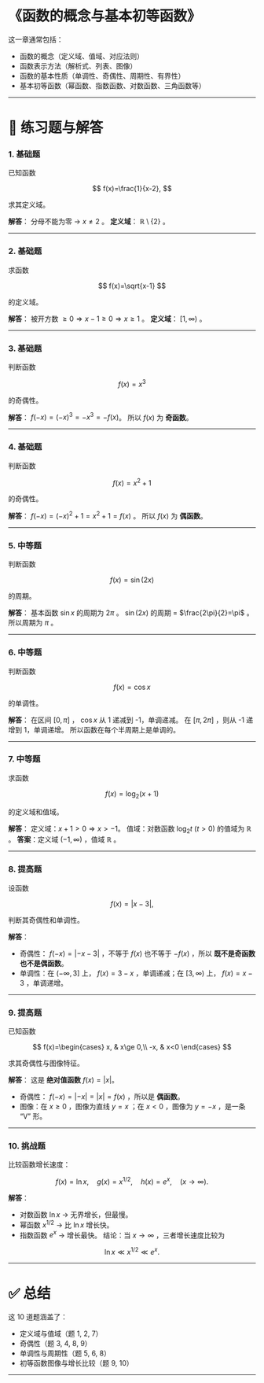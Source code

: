 # **《函数的概念与基本初等函数》** 
这一章通常包括：

* 函数的概念（定义域、值域、对应法则）
* 函数表示方法（解析式、列表、图像）
* 函数的基本性质（单调性、奇偶性、周期性、有界性）
* 基本初等函数（幂函数、指数函数、对数函数、三角函数等）

---

# 📘 练习题与解答

### 1. 基础题

已知函数

$$
f(x)=\frac{1}{x-2},
$$

求其定义域。

**解答**：
分母不能为零 → $x\ne 2$ 。
**定义域**： $\mathbb{R}\setminus\{2\}$ 。

---

### 2. 基础题

求函数

$$
f(x)=\sqrt{x-1}
$$

的定义域。

**解答**：
被开方数 $\ge 0 \Rightarrow x-1\ge 0 \Rightarrow x\ge 1$ 。
**定义域**： $[1,\infty)$ 。

---

### 3. 基础题

判断函数

$$
f(x)=x^3
$$

的奇偶性。

**解答**：
$f(-x)=(-x)^3=-x^3=-f(x)$。
所以 $f(x)$ 为 **奇函数**。

---

### 4. 基础题

判断函数

$$
f(x)=x^2+1
$$

的奇偶性。

**解答**：
$f(-x)=(-x)^2+1=x^2+1=f(x)$ 。
所以 $f(x)$ 为 **偶函数**。

---

### 5. 中等题

判断函数

$$
f(x)=\sin(2x)
$$

的周期。

**解答**：
基本函数 $\sin x$ 的周期为 $2\pi$ 。
$\sin(2x)$ 的周期 = $\frac{2\pi}{2}=\pi$ 。
所以周期为 $\pi$ 。

---

### 6. 中等题

判断函数

$$
f(x)=\cos x
$$

的单调性。

**解答**：
在区间 $[0,\pi]$ ， $\cos x$ 从 1 递减到 -1，单调递减。
在 $[\pi,2\pi]$ ，则从 -1 递增到 1，单调递增。
所以函数在每个半周期上是单调的。

---

### 7. 中等题

求函数

$$
f(x)=\log_2(x+1)
$$

的定义域和值域。

**解答**：
定义域：$x+1>0 \Rightarrow x>-1$。
值域：对数函数 $\log_2 t$  ($t>0$) 的值域为 $\mathbb{R}$ 。
**答案**：定义域 $(-1,\infty)$ ，值域 $\mathbb{R}$ 。

---

### 8. 提高题

设函数

$$
f(x)=|x-3|,
$$

判断其奇偶性和单调性。

**解答**：

* 奇偶性： $f(-x)=|-x-3|$ ，不等于 $f(x)$ 也不等于 $-f(x)$ ，所以 **既不是奇函数也不是偶函数**。
* 单调性：在 $(-\infty,3]$ 上， $f(x)=3-x$ ，单调递减；在 $[3,\infty)$ 上， $f(x)=x-3$ ，单调递增。

---

### 9. 提高题

已知函数

$$
f(x)=\begin{cases}
x, & x\ge 0,\\
-x, & x<0
\end{cases}
$$

求其奇偶性与图像特征。

**解答**：
这是 **绝对值函数** $f(x)=|x|$。

* 奇偶性： $f(-x)=|-x|=|x|=f(x)$ ，所以是 **偶函数**。
* 图像：在 $x\ge 0$ ，图像为直线 $y=x$ ；在 $x<0$ ，图像为 $y=-x$ ，是一条 “V” 形。

---

### 10. 挑战题

比较函数增长速度：

$$
f(x)=\ln x, \quad g(x)=x^{1/2}, \quad h(x)=e^x, \quad (x\to \infty).
$$

**解答**：

* 对数函数 $\ln x$ → 无界增长，但最慢。
* 幂函数 $x^{1/2}$ → 比 $\ln x$ 增长快。
* 指数函数 $e^x$ → 增长最快。
  结论：当 $x\to \infty$ ，三者增长速度比较为

$$
\ln x \ll x^{1/2} \ll e^x.
$$

---

# ✅ 总结

这 10 道题涵盖了：

* 定义域与值域（题 1, 2, 7）
* 奇偶性（题 3, 4, 8, 9）
* 单调性与周期性（题 5, 6, 8）
* 初等函数图像与增长比较（题 9, 10）

---


